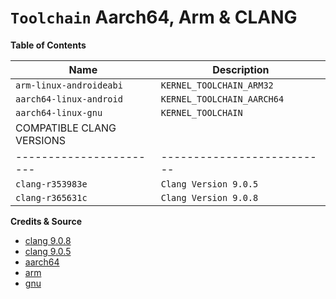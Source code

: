 # `Toolchain` Aarch64, Arm & CLANG

**Table of Contents**

| Name                    | Description                |
| ----------------------- | -------------------------- |
| `arm-linux-androideabi` | `KERNEL_TOOLCHAIN_ARM32`   |
| `aarch64-linux-android` | `KERNEL_TOOLCHAIN_AARCH64` |
| `aarch64-linux-gnu`     | `KERNEL_TOOLCHAIN`         |
|              COMPATIBLE CLANG VERSIONS               |
| ----------------------- | -------------------------- |
| `clang-r353983e`        | `Clang Version 9.0.5`      |
| `clang-r365631c`        | `Clang Version 9.0.8`      |

**Credits & Source**

* [clang 9.0.8](https://android.googlesource.com/platform/prebuilts/clang/host/linux-x86/+archive/ee5ad7f5229892ff06b476e5b5a11ca1f39bf3a9/clang-r365631c.tar.gz)
* [clang 9.0.5](https://android.googlesource.com/platform/prebuilts/clang/host/linux-x86/+archive/f8e856556909898bd35ee8eae829437721b5a3db/clang-r353983e.tar.gz)
* [aarch64](https://android.googlesource.com/platform/prebuilts/gcc/linux-x86/aarch64/aarch64-linux-android-4.9/+archive/refs/heads/pie-release.tar.gz)
* [arm](https://android.googlesource.com/platform/prebuilts/gcc/linux-x86/arm/arm-linux-androideabi-4.9/+archive/refs/heads/pie-release.tar.gz)
* [gnu](https://github.com/theradcolor/aarch64-linux-gnu)
